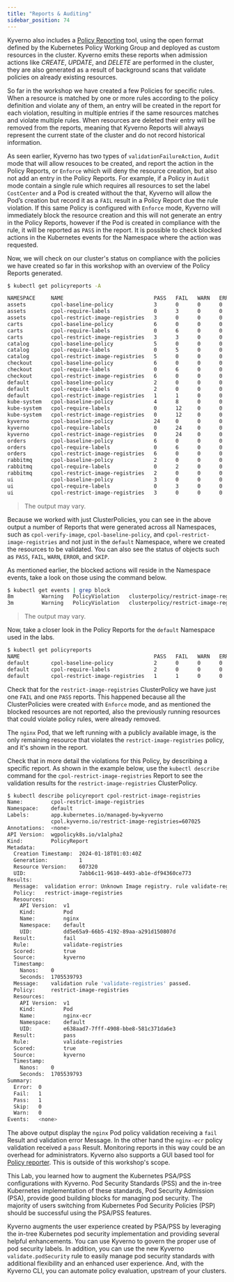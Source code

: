```yaml
---
title: "Reports & Auditing"
sidebar_position: 74
---
```


Kyverno also includes a [Policy Reporting](https://kyverno.io/docs/policy-reports/) tool, using the open format defined by the Kubernetes Policy Working Group and deployed as custom resources in the cluster. Kyverno emits these reports when admission actions like _CREATE_, _UPDATE_, and _DELETE_ are performed in the cluster, they are also generated as a result of background scans that validate policies on already existing resources.

So far in the workshop we have created a few Policies for specific rules. When a resource is matched by one or more rules according to the policy definition and violate any of them, an entry will be created in the report for each violation, resulting in multiple entries if the same resources matches and violate multiple rules. When resources are deleted their entry will be removed from the reports, meaning that Kyverno Reports will always represent the current state of the cluster and do not record historical information.

As seen earlier, Kyverno has two types of `validationFailureAction`, `Audit` mode that will allow resouces to be created, and report the action in the Policy Reports, or `Enforce` which will deny the resource creation, but also not add an entry in the Policy Reports. For example, if a Policy in `Audit` mode contain a single rule which requires all resources to set the label `CostCenter` and a Pod is created without the that, Kyverno will allow the Pod’s creation but record it as a `FAIL` result in a Policy Report due the rule violation. If this same Policy is configured with `Enforce` mode, Kyverno will immediately block the resource creation and this will not generate an entry in the Policy Reports, however if the Pod is created in compliance with the rule, it will be reported as `PASS` in the report. It is possible to check blocked actions in the Kubernetes events for the Namespace where the action was requested.

Now, we will check on our cluster's status on compliance with the policies we have created so far in this workshop with an overview of the Policy Reports generated.

```bash hook=reports
$ kubectl get policyreports -A

NAMESPACE     NAME                             PASS   FAIL   WARN   ERROR   SKIP   AGE
assets        cpol-baseline-policy             3      0      0      0       0      19m
assets        cpol-require-labels              0      3      0      0       0      27m
assets        cpol-restrict-image-registries   3      0      0      0       0      25m
carts         cpol-baseline-policy             6      0      0      0       0      19m
carts         cpol-require-labels              0      6      0      0       0      27m
carts         cpol-restrict-image-registries   3      3      0      0       0      25m
catalog       cpol-baseline-policy             5      0      0      0       0      19m
catalog       cpol-require-labels              0      5      0      0       0      27m
catalog       cpol-restrict-image-registries   5      0      0      0       0      25m
checkout      cpol-baseline-policy             6      0      0      0       0      19m
checkout      cpol-require-labels              0      6      0      0       0      27m
checkout      cpol-restrict-image-registries   6      0      0      0       0      25m
default       cpol-baseline-policy             2      0      0      0       0      19m
default       cpol-require-labels              2      0      0      0       0      13m
default       cpol-restrict-image-registries   1      1      0      0       0      13m
kube-system   cpol-baseline-policy             4      8      0      0       0      19m
kube-system   cpol-require-labels              0      12     0      0       0      27m
kube-system   cpol-restrict-image-registries   0      12     0      0       0      25m
kyverno       cpol-baseline-policy             24     0      0      0       0      19m
kyverno       cpol-require-labels              0      24     0      0       0      27m
kyverno       cpol-restrict-image-registries   0      24     0      0       0      25m
orders        cpol-baseline-policy             6      0      0      0       0      19m
orders        cpol-require-labels              0      6      0      0       0      27m
orders        cpol-restrict-image-registries   6      0      0      0       0      25m
rabbitmq      cpol-baseline-policy             2      0      0      0       0      19m
rabbitmq      cpol-require-labels              0      2      0      0       0      27m
rabbitmq      cpol-restrict-image-registries   2      0      0      0       0      25m
ui            cpol-baseline-policy             3      0      0      0       0      19m
ui            cpol-require-labels              0      3      0      0       0      27m
ui            cpol-restrict-image-registries   3      0      0      0       0      25m
```

> The output may vary.

Because we worked with just ClusterPolicies, you can see in the above output a number of Reports that were generated across all Namespaces, such as `cpol-verify-image`, `cpol-baseline-policy`, and `cpol-restrict-image-registries` and not just in the `default` Namespace, where we created the resources to be validated. You can also see the status of objects such as `PASS`, `FAIL`, `WARN`, `ERROR`, and `SKIP`.

As mentioned earlier, the blocked actions will reside in the Namespace events, take a look on those using the command below.

```bash
$ kubectl get events | grep block
8m         Warning   PolicyViolation   clusterpolicy/restrict-image-registries   Pod default/nginx-public: [validate-registries] fail (blocked); validation error: Unknown Image registry. rule validate-registries failed at path /spec/containers/0/image/
3m         Warning   PolicyViolation   clusterpolicy/restrict-image-registries   Pod default/nginx-public: [validate-registries] fail (blocked); validation error: Unknown Image registry. rule validate-registries failed at path /spec/containers/0/image/
```

> The output may vary.

Now, take a closer look in the Policy Reports for the `default` Namespace used in the labs.

```bash
$ kubectl get policyreports
NAME                                           PASS   FAIL   WARN   ERROR   SKIP   AGE
default       cpol-baseline-policy             2      0      0      0       0      19m
default       cpol-require-labels              2      0      0      0       0      13m
default       cpol-restrict-image-registries   1      1      0      0       0      13m
```

Check that for the `restrict-image-registries` ClusterPolicy we have just one `FAIL` and one `PASS` reports. This happened because all the ClusterPolicies were created with `Enforce` mode, and as mentioned the blocked resources are not reported, also the previously running resources that could violate policy rules, were already removed.

The `nginx` Pod, that we left running with a publicly available image, is the only remaining resource that violates the `restrict-image-registries` policy, and it's shown in the report.

Check that in more detail the violations for this Policy, by describing a specific report. As shown in the example below, use the `kubectl describe` command for the `cpol-restrict-image-registries` Report to see the validation results for the `restrict-image-registries` ClusterPolicy.

```bash
$ kubectl describe policyreport cpol-restrict-image-registries
Name:         cpol-restrict-image-registries
Namespace:    default
Labels:       app.kubernetes.io/managed-by=kyverno
              cpol.kyverno.io/restrict-image-registries=607025
Annotations:  <none>
API Version:  wgpolicyk8s.io/v1alpha2
Kind:         PolicyReport
Metadata:
  Creation Timestamp:  2024-01-18T01:03:40Z
  Generation:          1
  Resource Version:    607320
  UID:                 7abb6c11-9610-4493-ab1e-df94360ce773
Results:
  Message:  validation error: Unknown Image registry. rule validate-registries failed at path /spec/containers/0/image/
  Policy:   restrict-image-registries
  Resources:
    API Version:  v1
    Kind:         Pod
    Name:         nginx
    Namespace:    default
    UID:          dd5e65a9-66b5-4192-89aa-a291d150807d
  Result:         fail
  Rule:           validate-registries
  Scored:         true
  Source:         kyverno
  Timestamp:
    Nanos:    0
    Seconds:  1705539793
  Message:    validation rule 'validate-registries' passed.
  Policy:     restrict-image-registries
  Resources:
    API Version:  v1
    Kind:         Pod
    Name:         nginx-ecr
    Namespace:    default
    UID:          e638aad7-7fff-4908-bbe8-581c371da6e3
  Result:         pass
  Rule:           validate-registries
  Scored:         true
  Source:         kyverno
  Timestamp:
    Nanos:    0
    Seconds:  1705539793
Summary:
  Error:  0
  Fail:   1
  Pass:   1
  Skip:   0
  Warn:   0
Events:   <none>
```

The above output display the `nginx` Pod policy validation receiving a `fail` Result and validation error Message. In the other hand the `nginx-ecr` policy validation received a `pass` Result. Monitoring reports in this way could be an overhead for administrators. Kyverno also supports a GUI based tool for [Policy reporter](https://kyverno.github.io/policy-reporter/core/targets/#policy-reporter-ui). This is outside of this workshop's scope.

This Lab, you learned how to augment the Kubernetes PSA/PSS configurations with Kyverno. Pod Security Standards (PSS) and the in-tree Kubernetes implementation of these standards, Pod Security Admission (PSA), provide good building blocks for managing pod security. The majority of users switching from Kubernetes Pod Security Policies (PSP) should be successful using the PSA/PSS features.

Kyverno augments the user experience created by PSA/PSS by leveraging the in-tree Kubernetes pod security implementation and providing several helpful enhancements. You can use Kyverno to govern the proper use of pod security labels. In addition, you can use the new Kyverno `validate.podSecurity` rule to easily manage pod security standards with additional flexibility and an enhanced user experience. And, with the Kyverno CLI, you can automate policy evaluation, upstream of your clusters.
